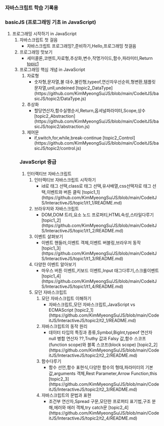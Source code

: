 ### 자바스크립트 학습 기록용

### basicJS (프로그래밍 기초 in JavaScript)
<ol>
    <li>
    프로그래밍 시작하기 in JavaScript 
        <ol>
            <li>자바스크립트 첫 걸음
                <ul>
                        <li>
                            자바스크립트 프로그래밍?,준비하기,Hello,프로그래밍 첫걸음
                        </li>
                </ul>
            </li>
            <li>프로그래밍 맛보기
                <ul>
                        <li>
                            세미콜론,코멘트,자료형,추상화,변수,작명가이드,함수,파라미터,Return
                            <a href="https://github.com/KimMyeongSu/JS/blob/main/CodeitJS/basicJS/topic1/index.js">topic1</a>
                        </li>
                </ul>
            </li>            
    </li>
    <li>
    프로그래밍 핵심 개념 in JavaScript
        <ol>
            <li>자료형
                <ul>
                        <li>
                            숫자형,문자열,불 대수,불린형,typeof,연산자우선순위,형변환,템플릿문자열,unll,undeined
                            [topic2_DataType](https://github.com/KimMyeongSu/JS/blob/main/CodeitJS/basicJS/topic2/DataType.js)                            
                        </li>
                </ul>
            </li>
            <li>추상화
                <ul>
                        <li>
                            할당연산자,함수실행순서,Return,옵셔널파라미터,Scope,상수 
                            [topic2_Abstraction](https://github.com/KimMyeongSu/JS/blob/main/CodeitJS/basicJS/topic2/abstraction.js)                                                  
                        </li>
                </ul>
            </li>            
            <li>제어문
                <ul>
                        <li>
                            if,switch,for,while,break-continue  
                            [topic2_Control](https://github.com/KimMyeongSu/JS/blob/main/CodeitJS/basicJS/topic2/control.js)                                                  
                        </li>
                </ul>
            </li>             
    </li>    
</ol>

### JavaScript 중급

<ol>
    <li>
    인터랙티브 자바스크립트
        <ol>
            <li>인터랙티브 자바스크립트 시작하기
                <ul>
                        <li>
                            id로 태그 선택,class로 태그 선택,유사배열,css선택자로 태그 선택,이벤트와 버튼 클릭
                            [topic1_1](https://github.com/KimMyeongSu/JS/blob/main/CodeitJS/InteractiveJS/topic1/t1_1/README.md)                            
                        </li> 
                </ul>
            </li>
            <li>브라우저와 자바스크립트
                <ul>
                        <li>
                            DOM,DOM 트리,요소 노드 프로퍼티,HTML속성,스타일다루기 
                            [topic1_2](https://github.com/KimMyeongSu/JS/blob/main/CodeitJS/InteractiveJS/topic1/t1_2/README.md)                   
                        </li>
                </ul>
            </li>            
            <li>이벤트 살펴보기
                <ul>
                        <li>
                            이벤트 핸들러,이벤트 객체,이벤트 버블링,브라우저 동작 
                            [topic1_3](https://github.com/KimMyeongSu/JS/blob/main/CodeitJS/InteractiveJS/topic1/t1_3/README.md)                   
                        </li>
                </ul>
            </li>            
            <li>다양한 이벤트 알아보기
                <ul>
                        <li>
                            마우스 버튼 이벤트,키보드 이벤트,Input 태그다루기,스크롤이벤트
                            [topic1_4](https://github.com/KimMyeongSu/JS/blob/main/CodeitJS/InteractiveJS/topic1/t1_4/README.md)                   
                        </li>
                </ul>
            </li>                                    
    </li>
    <li>
    모던 자바스크립트
        <ol>
            <li>모던 자바스크립트 이해하기
                <ul>
                        <li>
                            자바스크립트,모던 자바스크립트,JavaScript vs ECMAScript
                            [topic2_1](https://github.com/KimMyeongSu/JS/blob/main/CodeitJS/InteractiveJS/topic2/t2_1/README.md)                            
                        </li> 
                </ul>
            </li>
            <li>자바스크립트의 동작 원리
                <ul>
                        <li>
                            데이터 타입의 특징과 종류,Symbol,BigInt,typeof 연산자null 병합 연산자 ??,Truthy 값과 Falsy 값,함수 스코프(function scope)와 블록 스코프(block scope)
                            [topic2_2](https://github.com/KimMyeongSu/JS/blob/main/CodeitJS/InteractiveJS/topic2/t2_2/README.md)                            
                        </li> 
                </ul>
            </li>            
            <li>함수다루기
                <ul>
                        <li>
                            함수 선언,함수 표현식,다양한 함수의 형태,파라미터의 기본값,arguments 객체,Rest Parameter,Arrow Function,this
                            [topic2_3](https://github.com/KimMyeongSu/JS/blob/main/CodeitJS/InteractiveJS/topic2/t2_3/README.md)                            
                        </li> 
                </ul>
            </li>                        
            <li>자바스크립트의 문법과 표현
                <ul>
                        <li>
                            조건부 연산자,Spread 구문,모던한 프로퍼티 표기법,구조 분해,에러와 에러 객체,try catch문
                            [topic2_4](https://github.com/KimMyeongSu/JS/blob/main/CodeitJS/InteractiveJS/topic2/t2_4/README.md)                            
                        </li> 
                </ul>
            </li>                                    
    </li>    
</ol>







